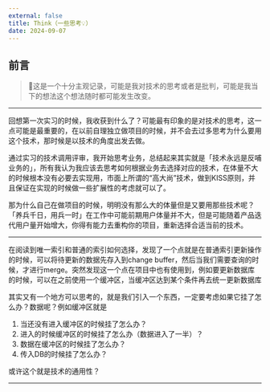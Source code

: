 ```yaml
---
external: false
title: Think（一些思考💡）
date: 2024-09-07
---
```


## 前言

> 📝这是一个十分主观记录，可能是我对技术的思考或者是批判，可能是我当下的想法这个想法随时都可能发生改变。

- - -

回想第一次实习的时候，我收获到什么了？可能最有印象的是对技术的思考，这一点可能是最重要的，在以前自理独立做项目的时候，并不会去过多思考为什么要用这个技术，那时候是以技术的角度出发去做。

通过实习的技术调用评审，我开始思考业务，总结起来其实就是「技术永远是反哺业务的」，所有我认为我应该去思考如何根据业务去选择对应的技术，在体量不大的时候根本没有必要去实现用，市面上所谓的“高大尚”技术，做到KISS原则，并且保证在实现的时候做一些扩展性的考虑就可以了。

那为什么自己在做项目的时候，明明没有那么大的体量但是又要用那些技术呢？「养兵千日，用兵一时」在工作中可能前期用户体量并不大，但是可能随着产品迭代用户量开始增大，你得有能力去重构你的项目，重新选择合适当前的技术。

- - -

在阅读到唯一索引和普通的索引如何选择，发现了一个点就是在普通索引更新操作的时候，可以将待更新的数据先存入到change buffer，然后当我们需要查询的时候，才进行merge。突然发现这一个点在项目中也有使用到，例如要更新数据库的时候，可以在之前使用一个缓冲区，当缓冲区达到某个条件再去统一更新数据库

其实又有一个地方可以思考的，就是我们引入一个东西，一定要考虑如果它挂了怎么办？数据呢？例如缓冲区就是

1. 当还没有进入缓冲区的时候挂了怎么办？
2. 进入的时候缓冲区的时候挂了怎么办（数据进入了一半）？
3. 数据在缓冲区的时候挂了怎么办？
4. 传入DB的时候挂了怎么办？

或许这个就是技术的通用性？

- - - 
